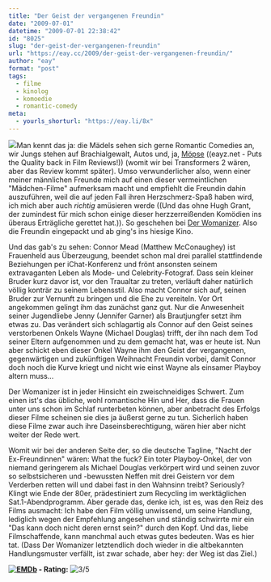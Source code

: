 ```yaml
---
title: "Der Geist der vergangenen Freundin"
date: "2009-07-01"
datetime: "2009-07-01 22:38:42"
id: "8025"
slug: "der-geist-der-vergangenen-freundin"
url: "https://eay.cc/2009/der-geist-der-vergangenen-freundin/"
author: "eay"
format: "post"
tags:
  - filme
  - kinolog
  - komoedie
  - romantic-comedy
meta:
  - yourls_shorturl: "https://eay.li/8x"
---
```


![](https://eay.cc/uploads/2009/womanizer.jpg)Man kennt das ja: die Mädels sehen sich gerne Romantic Comedies an, wir Jungs stehen auf Brachialgewalt, Autos und, ja, [Möpse](http://www.flickr.com/photos/tags/pug/) ((eayz.net - Puts the Quality back in Film Reviews!)) (womit wir bei Transformers 2 wären, aber das Review kommt später). Umso verwunderlicher also, wenn einer meiner männlichen Freunde mich auf einen dieser vermeintlichen "Mädchen-Filme" aufmerksam macht und empfiehlt die Freundin dahin auszuführen, weil die auf jeden Fall ihren Herzschmerz-Spaß haben wird, ich mich aber auch _richtig_ amüsieren werde ((Und das ohne Hugh Grant, der zumindest für mich schon einige dieser herzzerreißenden Komödien ins überaus Erträgliche gerettet hat.)). So geschehen bei [Der Womanizer](http://www.imdb.com/title/tt0821640/). Also die Freundin eingepackt und ab ging's ins hiesige Kino.

Und das gab's zu sehen: Connor Mead (Matthew McConaughey) ist Frauenheld aus Überzeugung, beendet schon mal drei parallel stattfindende Beziehungen per iChat-Konferenz und frönt ansonsten seinem extravaganten Leben als Mode- und Celebrity-Fotograf. Dass sein kleiner Bruder kurz davor ist, vor den Traualtar zu treten, verläuft daher natürlich völlig konträr zu seinem Lebensstil. Also macht Connor sich auf, seinen Bruder zur Vernunft zu bringen und die Ehe zu vereiteln. Vor Ort angekommen gelingt ihm das zunächst ganz gut. Nur die Anwesenheit seiner Jugendliebe Jenny (Jennifer Garner) als Brautjungfer setzt ihm etwas zu. Das verändert sich schlagartig als Connor auf den Geist seines verstorbenen Onkels Wayne (Michael Douglas) trifft, der ihn nach dem Tod seiner Eltern aufgenommen und zu dem gemacht hat, was er heute ist. Nun aber schickt eben dieser Onkel Wayne ihm den Geist der vergangenen, gegenwärtigen und zukünftigen Weihnacht Freundin vorbei, damit Connor doch noch die Kurve kriegt und nicht wie einst Wayne als einsamer Playboy altern muss...

Der Womanizer ist in jeder Hinsicht ein zweischneidiges Schwert. Zum einen ist's das übliche, wohl romantische Hin und Her, dass die Frauen unter uns schon im Schlaf runterbeten können, aber anbetracht des Erfolgs dieser Filme scheinen sie dies ja äußerst gerne zu tun. Sicherlich haben diese Filme zwar auch ihre Daseinsberechtigung, wären hier aber nicht weiter der Rede wert.

Womit wir bei der anderen Seite der, so die deutsche Tagline, "Nacht der Ex-Freundinnen" wären: What the fuck? Ein toter Playboy-Onkel, der von niemand geringerem als Michael Douglas verkörpert wird und seinen zuvor so selbstsicheren und -bewussten Neffen mit drei Geistern vor dem Verderben retten will und dabei fast in den Wahnsinn treibt? Seriously? Klingt wie Ende der 80er, prädestiniert zum Recycling im werktäglichen Sat.1-Abendprogramm. Aber gerade das, denke ich, ist es, was den Reiz des Films ausmacht: Ich habe den Film völlig unwissend, um seine Handlung, lediglich wegen der Empfehlung angesehen und ständig schwirrte mir ein "Das kann doch nicht deren ernst sein?" durch den Kopf. Und das, liebe Filmschaffende, kann manchmal auch etwas gutes bedeuten. Was es hier tat. (Dass Der Womanizer letztendlich doch wieder in die altbekannten Handlungsmuster verfällt, ist zwar schade, aber hey: der Weg ist das Ziel.)

 **[![EMDb](/uploads/pages/emdb/emdb_mini.gif)](http://eay.cc/emdb/) - Rating:** ![3/5](/uploads/pages/emdb/s_3.gif)
